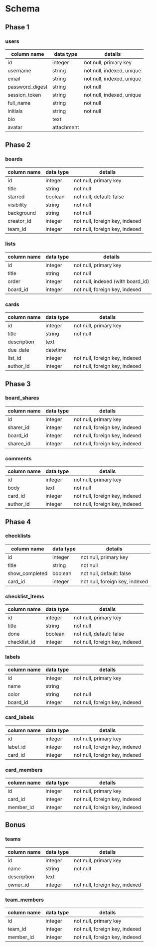 # Schema


## Phase 1

### users
column name     | data type  | details
----------------|------------|----------------------------
id              | integer    | not null, primary key
username        | string     | not null, indexed, unique
email           | string     | not null, indexed, unique
password_digest | string     | not null
session_token   | string     | not null, indexed, unique
full_name       | string     | not null
initials        | string     | not null
bio             | text       |
avatar          | attachment |


## Phase 2

### boards

column name | data type | details
------------|-----------|---------------------------------
id          | integer   | not null, primary key
title       | string    | not null
starred     | boolean   | not null, default: false
visibility  | string    | not null
background  | string    | not null
creator_id  | integer   | not null, foreign key, indexed
team_id     | integer   | not null, foreign key, indexed

### lists

column name | data type | details
------------|-----------|------------------------------------
id          | integer   | not null, primary key
title       | string    | not null
order       | integer   | not null, indexed (with board_id)
board_id    | integer   | not null, foreign key, indexed

### cards

column name | data type | details
------------|-----------|---------------------------------
id          | integer   | not null, primary key
title       | string    | not null
description | text      |
due_date    | datetime  |
list_id     | integer   | not null, foreign key, indexed
author_id   | integer   | not null, foreign key, indexed


## Phase 3

### board_shares

column name | data type | details
------------|-----------|---------------------------------
id          | integer   | not null, primary key
sharer_id   | integer   | not null, foreign key, indexed
board_id    | integer   | not null, foreign key, indexed
sharee_id   | integer   | not null, foreign key, indexed

### comments

column name | data type | details
------------|-----------|---------------------------------
id          | integer   | not null, primary key
body        | text      | not null
card_id     | integer   | not null, foreign key, indexed
author_id   | integer   | not null, foreign key, indexed


## Phase 4

### checklists

column name    | data type | details
---------------|-----------|---------------------------------
id             | integer   | not null, primary key
title          | string    | not null
show_completed | boolean   | not null, default: false
card_id        | integer   | not null, foreign key, indexed

### checklist_items

column name  | data type | details
-------------|-----------|---------------------------------
id           | integer   | not null, primary key
title        | string    | not null
done         | boolean   | not null, default: false
checklist_id | integer   | not null, foreign key, indexed

### labels

column name | data type | details
------------|-----------|---------------------------------
id          | integer   | not null, primary key
name        | string    |
color       | string    | not null
board_id    | integer   | not null, foreign key, indexed

### card_labels

column name | data type | details
------------|-----------|---------------------------------
id          | integer   | not null, primary key
label_id    | integer   | not null, foreign key, indexed
card_id     | integer   | not null, foreign key, indexed

### card_members

column name | data type | details
------------|-----------|-----------
id          | integer   | not null, primary key
card_id     | integer   | not null, foreign key, indexed
member_id   | integer   | not null, foreign key, indexed

## Bonus

### teams

column name | data type | details
------------|-----------|---------------------------------
id          | integer   | not null, primary key
name        | string    | not null
description | text      |
owner_id    | integer   | not null, foreign key, indexed

### team_members

column name | data type | details
------------|-----------|---------------------------------
id          | integer   | not null, primary key
team_id     | integer   | not null, foreign key, indexed
member_id   | integer   | not null, foreign key, indexed
